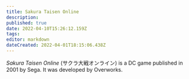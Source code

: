 ```yaml
---
title: Sakura Taisen Online
description: 
published: true
date: 2022-04-10T15:26:12.159Z
tags: 
editor: markdown
dateCreated: 2022-04-01T18:15:06.438Z
---
```


_Sakura Taisen Online_ (<span lang='ja'>サクラ大戦オンライン</span>) is a DC game published in 2001 by Sega.
It was developed by Overworks.
